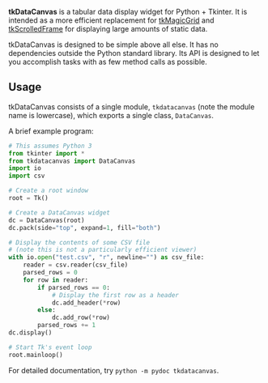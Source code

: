 **tkDataCanvas** is a tabular data display widget for Python + Tkinter. It is intended as a more efficient replacement for [tkMagicGrid](https://github.com/bmjcode/tkMagicGrid) and [tkScrolledFrame](https://github.com/bmjcode/tkScrolledFrame) for displaying large amounts of static data.

tkDataCanvas is designed to be simple above all else. It has no dependencies outside the Python standard library. Its API is designed to let you accomplish tasks with as few method calls as possible.

## Usage

tkDataCanvas consists of a single module, `tkdatacanvas` (note the module name is lowercase), which exports a single class, `DataCanvas`.

A brief example program:

```python
# This assumes Python 3
from tkinter import *
from tkdatacanvas import DataCanvas
import io
import csv

# Create a root window
root = Tk()

# Create a DataCanvas widget
dc = DataCanvas(root)
dc.pack(side="top", expand=1, fill="both")

# Display the contents of some CSV file
# (note this is not a particularly efficient viewer)
with io.open("test.csv", "r", newline="") as csv_file:
    reader = csv.reader(csv_file)
    parsed_rows = 0
    for row in reader:
        if parsed_rows == 0:
    	    # Display the first row as a header
    	    dc.add_header(*row)
        else:
    	    dc.add_row(*row)
        parsed_rows += 1
dc.display()

# Start Tk's event loop
root.mainloop()
```

For detailed documentation, try `python -m pydoc tkdatacanvas`.
